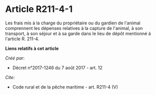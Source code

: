 # Article R211-4-1

Les frais mis à la charge du propriétaire ou du gardien de l'animal comprennent les dépenses relatives à la capture de
l'animal, à son transport, à son séjour et à sa garde dans le lieu de dépôt mentionné à l'article R. 211-4.

**Liens relatifs à cet article**

_Créé par_:

  - Décret n°2017-1246 du 7 août 2017 - art. 12

_Cite_:

  - Code rural et de la pêche maritime - art. R211-4 (V)
